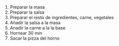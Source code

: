 1. Preparar la masa
2. Preparar la salsa
3. Preparar el resto de ingredientes, carne, vegetales
4. Añadir la salsa a la masa
5. Anadir la carne a la la base
6. Hornear 30 min
7. Sacar la pizza del horno